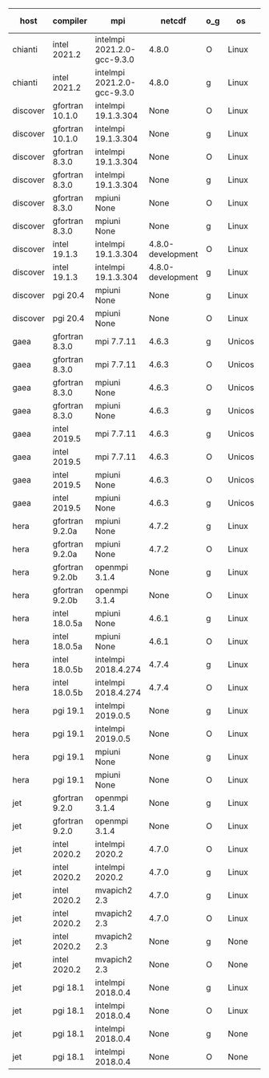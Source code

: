 

| host     | compiler                              | mpi                      | netcdf        | o_g        | os       | build       | u_pass          | u_fail          | s_pass            | s_fail            | e_pass             | e_fail             | nuopc_pass       | nuopc_fail       | artifacts link          |
|----------|---------------------------------------|--------------------------|---------------|------------|----------|-------------|-----------------|-----------------|-------------------|-------------------|--------------------|--------------------|------------------|------------------|-------------------------|
| chianti | intel 2021.2 | intelmpi 2021.2.0-gcc-9.3.0  | 4.8.0  | O | Linux | PASS | 13879 | 0 | 49 | 0 | 80 | 0 | 52 | 0 | <a href="https://github.com/esmf-org/esmf-test-artifacts/tree/83437388ae3df8404ad934ff2b89c8b59b3c6225/develop/intel/2021.2/O/intelmpi/2021.2.0-gcc-9.3.0" target="_blank">8343738</a> | 
| chianti | intel 2021.2 | intelmpi 2021.2.0-gcc-9.3.0  | 4.8.0  | g | Linux | PASS | None | None | None | None | None | None | None | None | <a href="https://github.com/esmf-org/esmf-test-artifacts/tree/9d01134ef6c0b8b9d089cc4bc8ce0a18c9842dea/develop/intel/2021.2/g/intelmpi/2021.2.0-gcc-9.3.0" target="_blank">9d01134</a> | 
| discover | gfortran 10.1.0 | intelmpi 19.1.3.304  | None  | O | Linux | PASS | 13864 | 15 | 49 | 0 | 80 | 0 | 52 | 0 | <a href="https://github.com/esmf-org/esmf-test-artifacts/tree/9d68ea780b8bb30131991eb19775eb0c8e8ac570/develop/gfortran/10.1.0/O/intelmpi/19.1.3.304" target="_blank">9d68ea7</a> | 
| discover | gfortran 10.1.0 | intelmpi 19.1.3.304  | None  | g | Linux | PASS | 13864 | 15 | 49 | 0 | 80 | 0 | 52 | 0 | <a href="https://github.com/esmf-org/esmf-test-artifacts/tree/8142473831348a3318b6d4ba46c6ebc468cc1378/develop/gfortran/10.1.0/g/intelmpi/19.1.3.304" target="_blank">8142473</a> | 
| discover | gfortran 8.3.0 | intelmpi 19.1.3.304  | None  | O | Linux | PASS | 13864 | 15 | 49 | 0 | 80 | 0 | 52 | 0 | <a href="https://github.com/esmf-org/esmf-test-artifacts/tree/e5275a9bbd08eec20f9e69ed5650fdc6467a7e42/develop/gfortran/8.3.0/O/intelmpi/19.1.3.304" target="_blank">e5275a9</a> | 
| discover | gfortran 8.3.0 | intelmpi 19.1.3.304  | None  | g | Linux | PASS | 13864 | 15 | 49 | 0 | 80 | 0 | 52 | 0 | <a href="https://github.com/esmf-org/esmf-test-artifacts/tree/5608a483e7306c16c11c0d7d00379108b58c748e/develop/gfortran/8.3.0/g/intelmpi/19.1.3.304" target="_blank">5608a48</a> | 
| discover | gfortran 8.3.0 | mpiuni None  | None  | O | Linux | PASS | 12319 | 0 | 8 | 0 | 43 | 0 | None | None | <a href="https://github.com/esmf-org/esmf-test-artifacts/tree/1fefb547d8a48cf0e0577c1960536d6c3cbba94a/develop/gfortran/8.3.0/O/mpiuni/None" target="_blank">1fefb54</a> | 
| discover | gfortran 8.3.0 | mpiuni None  | None  | g | Linux | PASS | 12319 | 0 | 8 | 0 | 43 | 0 | None | None | <a href="https://github.com/esmf-org/esmf-test-artifacts/tree/e04ce94295c8e8e3628f4014d1aa2a70b8306a35/develop/gfortran/8.3.0/g/mpiuni/None" target="_blank">e04ce94</a> | 
| discover | intel 19.1.3 | intelmpi 19.1.3.304  | 4.8.0-development  | O | Linux | PASS | 13879 | 0 | 49 | 0 | 80 | 0 | 52 | 0 | <a href="https://github.com/esmf-org/esmf-test-artifacts/tree/1e01f90e9e25e4531c963e4742c5d7f3a7dae2bb/develop/intel/19.1.3/O/intelmpi/19.1.3.304" target="_blank">1e01f90</a> | 
| discover | intel 19.1.3 | intelmpi 19.1.3.304  | 4.8.0-development  | g | Linux | PASS | 13879 | 0 | 49 | 0 | 80 | 0 | 52 | 0 | <a href="https://github.com/esmf-org/esmf-test-artifacts/tree/d7abb9edecf7e31cf28f277c1aedc7c420357b85/develop/intel/19.1.3/g/intelmpi/19.1.3.304" target="_blank">d7abb9e</a> | 
| discover | pgi 20.4 | mpiuni None  | None  | g | Linux | PASS | None | None | None | None | None | None | None | None | <a href="https://github.com/esmf-org/esmf-test-artifacts/tree/89e8c76c01f446d21ab4e4d644cb4bc734855ea9/develop/pgi/20.4/g/mpiuni/None" target="_blank">89e8c76</a> | 
| discover | pgi 20.4 | mpiuni None  | None  | O | Linux | PASS | None | None | None | None | None | None | None | None | <a href="https://github.com/esmf-org/esmf-test-artifacts/tree/55d2850d911d94f23b6918074233423f3772995a/develop/pgi/20.4/O/mpiuni/None" target="_blank">55d2850</a> | 
| gaea | gfortran 8.3.0 | mpi 7.7.11  | 4.6.3  | g | Unicos | PASS | 13878 | 1 | 49 | 0 | 80 | 0 | 47 | 5 | <a href="https://github.com/esmf-org/esmf-test-artifacts/tree/775df289af2efa4dae6af910e94d597ef29ecda8/develop/gfortran/8.3.0/g/mpi/7.7.11" target="_blank">775df28</a> | 
| gaea | gfortran 8.3.0 | mpi 7.7.11  | 4.6.3  | O | Unicos | PASS | 13878 | 1 | 49 | 0 | 80 | 0 | 47 | 5 | <a href="https://github.com/esmf-org/esmf-test-artifacts/tree/b9dcd4283d57f19e747e7eae01624981849ab1c7/develop/gfortran/8.3.0/O/mpi/7.7.11" target="_blank">b9dcd42</a> | 
| gaea | gfortran 8.3.0 | mpiuni None  | 4.6.3  | O | Unicos | PASS | 12319 | 0 | 8 | 0 | 43 | 0 | None | None | <a href="https://github.com/esmf-org/esmf-test-artifacts/tree/9ab7e9ad3f44fb0673f94e5632ffd99fa5fad521/develop/gfortran/8.3.0/O/mpiuni/None" target="_blank">9ab7e9a</a> | 
| gaea | gfortran 8.3.0 | mpiuni None  | 4.6.3  | g | Unicos | PASS | 12319 | 0 | 8 | 0 | 43 | 0 | None | None | <a href="https://github.com/esmf-org/esmf-test-artifacts/tree/e51046009ae71e8811d67675aad4d22426e79fa6/develop/gfortran/8.3.0/g/mpiuni/None" target="_blank">e510460</a> | 
| gaea | intel 2019.5 | mpi 7.7.11  | 4.6.3  | g | Unicos | PASS | 13864 | 15 | 49 | 0 | 80 | 0 | 47 | 5 | <a href="https://github.com/esmf-org/esmf-test-artifacts/tree/b8254dc69558fd1993daa92b46eccdefc3592db1/develop/intel/2019.5/g/mpi/7.7.11" target="_blank">b8254dc</a> | 
| gaea | intel 2019.5 | mpi 7.7.11  | 4.6.3  | O | Unicos | PASS | 13864 | 15 | 49 | 0 | 80 | 0 | 47 | 5 | <a href="https://github.com/esmf-org/esmf-test-artifacts/tree/9a82c37dc0fcb61f1533a9b376a9a50140b37408/develop/intel/2019.5/O/mpi/7.7.11" target="_blank">9a82c37</a> | 
| gaea | intel 2019.5 | mpiuni None  | 4.6.3  | O | Unicos | PASS | 12304 | 15 | 8 | 0 | 43 | 0 | None | None | <a href="https://github.com/esmf-org/esmf-test-artifacts/tree/acbbe5acac99db5884e5372b1a7b40931c2d16a2/develop/intel/2019.5/O/mpiuni/None" target="_blank">acbbe5a</a> | 
| gaea | intel 2019.5 | mpiuni None  | 4.6.3  | g | Unicos | PASS | 12304 | 15 | 8 | 0 | 43 | 0 | None | None | <a href="https://github.com/esmf-org/esmf-test-artifacts/tree/c1d6f0412b2794ed6d97ea5050816d02354f8743/develop/intel/2019.5/g/mpiuni/None" target="_blank">c1d6f04</a> | 
| hera | gfortran 9.2.0a | mpiuni None  | 4.7.2  | g | Linux | PASS | 12319 | 0 | 8 | 0 | 43 | 0 | None | None | <a href="https://github.com/esmf-org/esmf-test-artifacts/tree/71964e76d21b69d16d535ea0d3956fb5deea83ca/develop/gfortran/9.2.0a/g/mpiuni/None" target="_blank">71964e7</a> | 
| hera | gfortran 9.2.0a | mpiuni None  | 4.7.2  | O | Linux | PASS | 12319 | 0 | 8 | 0 | 43 | 0 | None | None | <a href="https://github.com/esmf-org/esmf-test-artifacts/tree/31ecaf38d0a8b0018459c83575087ed3bb8eb4a9/develop/gfortran/9.2.0a/O/mpiuni/None" target="_blank">31ecaf3</a> | 
| hera | gfortran 9.2.0b | openmpi 3.1.4  | None  | g | Linux | PASS | 13879 | 0 | 49 | 0 | 80 | 0 | 52 | 0 | <a href="https://github.com/esmf-org/esmf-test-artifacts/tree/a965a21a47fce5e9beb6e8707d1bb66daf239983/develop/gfortran/9.2.0b/g/openmpi/3.1.4" target="_blank">a965a21</a> | 
| hera | gfortran 9.2.0b | openmpi 3.1.4  | None  | O | Linux | PASS | 13879 | 0 | 49 | 0 | 80 | 0 | 52 | 0 | <a href="https://github.com/esmf-org/esmf-test-artifacts/tree/f6f5bb2fa609b6c4a3759f5b1b587d05a04625c4/develop/gfortran/9.2.0b/O/openmpi/3.1.4" target="_blank">f6f5bb2</a> | 
| hera | intel 18.0.5a | mpiuni None  | 4.6.1  | g | Linux | PASS | 12319 | 0 | 8 | 0 | 43 | 0 | None | None | <a href="https://github.com/esmf-org/esmf-test-artifacts/tree/828643e14d0ded77b0462c45c1a19a9d4027c0d3/develop/intel/18.0.5a/g/mpiuni/None" target="_blank">828643e</a> | 
| hera | intel 18.0.5a | mpiuni None  | 4.6.1  | O | Linux | PASS | 12319 | 0 | 8 | 0 | 43 | 0 | None | None | <a href="https://github.com/esmf-org/esmf-test-artifacts/tree/e670a883eaa09205cad8d2636b76d1a3ef0e58ca/develop/intel/18.0.5a/O/mpiuni/None" target="_blank">e670a88</a> | 
| hera | intel 18.0.5b | intelmpi 2018.4.274  | 4.7.4  | g | Linux | PASS | 13879 | 0 | 49 | 0 | 80 | 0 | 52 | 0 | <a href="https://github.com/esmf-org/esmf-test-artifacts/tree/58e299d43298b8c6e657e0a2edf8e098675a4221/develop/intel/18.0.5b/g/intelmpi/2018.4.274" target="_blank">58e299d</a> | 
| hera | intel 18.0.5b | intelmpi 2018.4.274  | 4.7.4  | O | Linux | PASS | 13879 | 0 | 49 | 0 | 80 | 0 | 52 | 0 | <a href="https://github.com/esmf-org/esmf-test-artifacts/tree/908fe24c42a81b4001b30ae04541cf09d0252b99/develop/intel/18.0.5b/O/intelmpi/2018.4.274" target="_blank">908fe24</a> | 
| hera | pgi 19.1 | intelmpi 2019.0.5  | None  | g | Linux | PASS | None | None | None | None | None | None | None | None | <a href="https://github.com/esmf-org/esmf-test-artifacts/tree/6ff6c1a7bc8da8d7c02e9622714156e2bffb5cb4/develop/pgi/19.1/g/intelmpi/2019.0.5" target="_blank">6ff6c1a</a> | 
| hera | pgi 19.1 | intelmpi 2019.0.5  | None  | O | Linux | PASS | None | None | None | None | None | None | None | None | <a href="https://github.com/esmf-org/esmf-test-artifacts/tree/89fbb03cdf9fab851604b06f180f9c3e1ba2efd8/develop/pgi/19.1/O/intelmpi/2019.0.5" target="_blank">89fbb03</a> | 
| hera | pgi 19.1 | mpiuni None  | None  | g | Linux | PASS | None | None | None | None | None | None | None | None | <a href="https://github.com/esmf-org/esmf-test-artifacts/tree/a1bcdef8695e03488260c9fc10b53349f1f43304/develop/pgi/19.1/g/mpiuni/None" target="_blank">a1bcdef</a> | 
| hera | pgi 19.1 | mpiuni None  | None  | O | Linux | PASS | None | None | None | None | None | None | None | None | <a href="https://github.com/esmf-org/esmf-test-artifacts/tree/7cdf9cff9fca4ca569901190c8a6cfb1653ba649/develop/pgi/19.1/O/mpiuni/None" target="_blank">7cdf9cf</a> | 
| jet | gfortran 9.2.0 | openmpi 3.1.4  | None  | g | Linux | PASS | 13879 | 0 | 49 | 0 | 80 | 0 | 52 | 0 | <a href="https://github.com/esmf-org/esmf-test-artifacts/tree/014eba39c4ad3675f853b73c7d522177d6252c7b/develop/gfortran/9.2.0/g/openmpi/3.1.4" target="_blank">014eba3</a> | 
| jet | gfortran 9.2.0 | openmpi 3.1.4  | None  | O | Linux | PASS | 13879 | 0 | 49 | 0 | 80 | 0 | 52 | 0 | <a href="https://github.com/esmf-org/esmf-test-artifacts/tree/ccb54481faed85d06690ad484ddf0101d5695691/develop/gfortran/9.2.0/O/openmpi/3.1.4" target="_blank">ccb5448</a> | 
| jet | intel 2020.2 | intelmpi 2020.2  | 4.7.0  | O | Linux | PASS | 13879 | 0 | 49 | 0 | 80 | 0 | 52 | 0 | <a href="https://github.com/esmf-org/esmf-test-artifacts/tree/fdbf58d18d92d49736e502803d4d846f3c3e06d3/develop/intel/2020.2/O/intelmpi/2020.2" target="_blank">fdbf58d</a> | 
| jet | intel 2020.2 | intelmpi 2020.2  | 4.7.0  | g | Linux | PASS | 13879 | 0 | 49 | 0 | 80 | 0 | 52 | 0 | <a href="https://github.com/esmf-org/esmf-test-artifacts/tree/d41d0a3c48192eafce2ec4f422c066251d032343/develop/intel/2020.2/g/intelmpi/2020.2" target="_blank">d41d0a3</a> | 
| jet | intel 2020.2 | mvapich2 2.3  | 4.7.0  | g | Linux | FAIL | None | None | None | None | None | None | None | None | <a href="https://github.com/esmf-org/esmf-test-artifacts/tree/f09492c830cb7492c72801d4a4b061a2cdae001b/develop/intel/2020.2/g/mvapich2/2.3" target="_blank">f09492c</a> | 
| jet | intel 2020.2 | mvapich2 2.3  | 4.7.0  | O | Linux | FAIL | None | None | None | None | None | None | None | None | <a href="https://github.com/esmf-org/esmf-test-artifacts/tree/04de8678167a9ad6e26d6d3418296beea3fe9e6b/develop/intel/2020.2/O/mvapich2/2.3" target="_blank">04de867</a> | 
| jet | intel 2020.2 | mvapich2 2.3  | None  | g | None | FAIL | None | None | None | None | None | None | None | None | <a href="https://github.com/esmf-org/esmf-test-artifacts/tree/fd4b6f8c1b4d807458a50ae93e350040902997e0/develop/intel/2020.2/g/mvapich2/2.3" target="_blank">fd4b6f8</a> | 
| jet | intel 2020.2 | mvapich2 2.3  | None  | O | None | FAIL | None | None | None | None | None | None | None | None | <a href="https://github.com/esmf-org/esmf-test-artifacts/tree/4bfb01c4267ab0b3d87b242d538be328e345b33b/develop/intel/2020.2/O/mvapich2/2.3" target="_blank">4bfb01c</a> | 
| jet | pgi 18.1 | intelmpi 2018.0.4  | None  | g | Linux | FAIL | None | None | None | None | None | None | None | None | <a href="https://github.com/esmf-org/esmf-test-artifacts/tree/66b73a1c31d9fa4d35671ffa234e0b59eaabb4bf/develop/pgi/18.1/g/intelmpi/2018.0.4" target="_blank">66b73a1</a> | 
| jet | pgi 18.1 | intelmpi 2018.0.4  | None  | O | Linux | FAIL | None | None | None | None | None | None | None | None | <a href="https://github.com/esmf-org/esmf-test-artifacts/tree/ae668f9a97d59ad414364a5bb62f5c5bb91a49ed/develop/pgi/18.1/O/intelmpi/2018.0.4" target="_blank">ae668f9</a> | 
| jet | pgi 18.1 | intelmpi 2018.0.4  | None  | g | None | FAIL | None | None | None | None | None | None | None | None | <a href="https://github.com/esmf-org/esmf-test-artifacts/tree/5d98d491e4872b8a1c546e8a9e20f9655bff921d/develop/pgi/18.1/g/intelmpi/2018.0.4" target="_blank">5d98d49</a> | 
| jet | pgi 18.1 | intelmpi 2018.0.4  | None  | O | None | FAIL | None | None | None | None | None | None | None | None | <a href="https://github.com/esmf-org/esmf-test-artifacts/tree/53819f70b483188ff9dc439185717ec5829f9fb4/develop/pgi/18.1/O/intelmpi/2018.0.4" target="_blank">53819f7</a> | 

